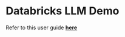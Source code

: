 # Databricks LLM Demo

Refer to this user guide __[here](https://docs.google.com/document/d/17EJzN7fQLBqx1MgatvCua73OmEP2XZz44tH9E6BQFgA/edit?usp=sharing)__

